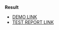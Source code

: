 **Result**

- [DEMO LINK](https://greencodeio.github.io/layout_moyo-header)
- [TEST REPORT LINK](https://greencodeio.github.io/layout_moyo-header/report/html_report/)
